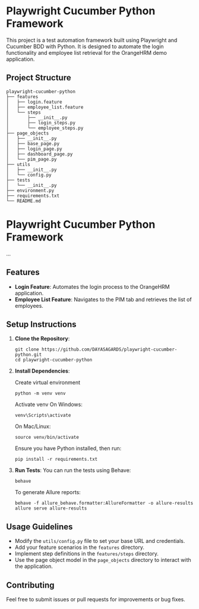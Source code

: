# Playwright Cucumber Python Framework

This project is a test automation framework built using Playwright and Cucumber BDD with Python. It is designed to automate the login functionality and employee list retrieval for the OrangeHRM demo application.

## Project Structure

```
playwright-cucumber-python
├── features
│   ├── login.feature
│   ├── employee_list.feature
│   └── steps
│       ├── __init__.py
│       ├── login_steps.py
│       └── employee_steps.py
├── page_objects
│   ├── __init__.py
│   ├── base_page.py
│   ├── login_page.py
│   ├── dashboard_page.py
│   └── pim_page.py
├── utils
│   ├── __init__.py
│   └── config.py
├── tests
│   └── __init__.py
├── environment.py
├── requirements.txt
└── README.md
```
# Playwright Cucumber Python Framework
...
## Features

- **Login Feature**: Automates the login process to the OrangeHRM application.
- **Employee List Feature**: Navigates to the PIM tab and retrieves the list of employees.

## Setup Instructions

1. **Clone the Repository**:
   ```
   git clone https://github.com/DAYASAGARDS/playwright-cucumber-python.git
   cd playwright-cucumber-python
   ```

2. **Install Dependencies**:
   
   Create virtual environment
   ```
   python -m venv venv
   ```
   Activate venv
   On Windows:
   ```
   venv\Scripts\activate
   ```
   On Mac/Linux:
   ```
   source venv/bin/activate
   ```
   Ensure you have Python installed, then run:
   ```
   pip install -r requirements.txt
   ```

4. **Run Tests**:
   You can run the tests using Behave:
   ```
   behave
   ```
   
   To generate Allure reports:
   ```
   behave -f allure_behave.formatter:AllureFormatter -o allure-results
   allure serve allure-results
   ```

## Usage Guidelines

- Modify the `utils/config.py` file to set your base URL and credentials.
- Add your feature scenarios in the `features` directory.
- Implement step definitions in the `features/steps` directory.
- Use the page object model in the `page_objects` directory to interact with the application.

## Contributing

Feel free to submit issues or pull requests for improvements or bug fixes.
